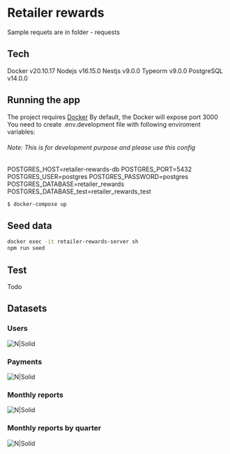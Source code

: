 # Retailer rewards
Sample requets are in folder - requests

## Tech
Docker v20.10.17
Nodejs v16.15.0
Nestjs v9.0.0
Typeorm v9.0.0
PostgreSQL v14.0.0 

## Running the app
The project requires [Docker](https://www.docker.com/)
By default, the Docker will expose port 3000
You need to create .env.development file with following enviroment variables:
###### Note: This is for development purpose and please use this config
POSTGRES_HOST=retailer-rewards-db
POSTGRES_PORT=5432
POSTGRES_USER=postgres
POSTGRES_PASSWORD=postgres
POSTGRES_DATABASE=retailer_rewards
POSTGRES_DATABASE_test=retailer_rewards_test

```sh
$ docker-compose up
```

## Seed data

```sh
docker exec -it retailer-rewards-server sh
npm run seed
```

## Test

Todo

## Datasets
### Users
![N|Solid](https://i.postimg.cc/WzQNq7WB/users-data-set.png)

### Payments
![N|Solid](https://i.postimg.cc/P5dxWSrH/paymente-data-set.png)

### Monthly reports
![N|Solid](https://i.postimg.cc/c4xyT2YF/monthly-report-data-set.png)

### Monthly reports by quarter
![N|Solid](https://i.postimg.cc/Rhv8sJ3W/quarters-data-set.png)